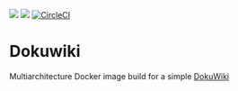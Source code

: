 [![](https://images.microbadger.com/badges/version/unibaktr/dokuwiki.svg)](https://microbadger.com/images/unibaktr/dokuwiki "Get your own version badge on microbadger.com")
[![](https://images.microbadger.com/badges/image/unibaktr/dokuwiki.svg)](https://microbadger.com/images/unibaktr/dokuwiki "Get your own image badge on microbadger.com")
[![CircleCI](https://img.shields.io/circleci/build/github/uniba-ktr/dokuwiki/master?style=flat)](https://app.circleci.com/pipelines/github/uniba-ktr/dokuwiki)

# Dokuwiki

Multiarchitecture Docker image build for a simple [DokuWiki](https://www.dokuwiki.org/dokuwiki)

